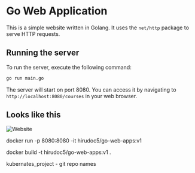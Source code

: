 # Go Web Application

This is a simple website written in Golang. It uses the `net/http` package to serve HTTP requests.

## Running the server

To run the server, execute the following command:

```bash
go run main.go
```

The server will start on port 8080. You can access it by navigating to `http://localhost:8080/courses` in your web browser.

## Looks like this

![Website](static/images/golang-website.png)

docker run -p 8080:8080 -it hirudoc5/go-web-apps:v1

docker build -t hirudoc5/go-web-apps:v1 .


kubernates_project - git repo names
